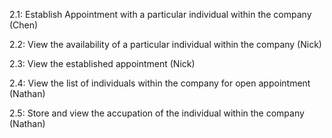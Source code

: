2.1: Establish Appointment with a particular individual within the company (Chen)

2.2: View the availability of a particular individual within the company (Nick)

2.3: View the established appointment (Nick)

2.4: View the list of individuals within the company for open appointment (Nathan)

2.5: Store and view the accupation of the individual within the company (Nathan)


